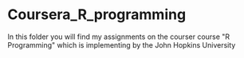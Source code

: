# Coursera_R_programming
In this folder you will find my assignments on the courser course "R Programming" which is implementing by the John Hopkins University
